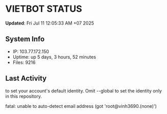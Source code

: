 # VIETBOT STATUS
**Updated**: Fri Jul 11 12:05:33 AM +07 2025

## System Info
- IP: 103.77.172.150
- Uptime: up 5 days, 3 hours, 52 minutes
- Files: 9216

## Last Activity

to set your account's default identity.
Omit --global to set the identity only in this repository.

fatal: unable to auto-detect email address (got 'root@vinh3690.(none)')
